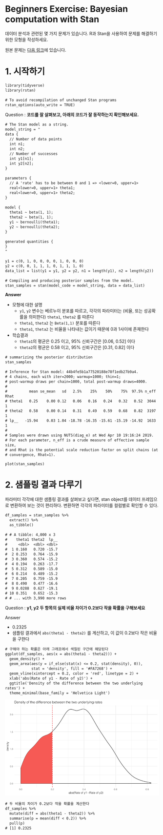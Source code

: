 # Beginners Exercise: Bayesian computation with Stan

데이터 분석과 관련된 몇 가지 문제가 있습니다. R과 Stan을 사용하여 문제를 해결하기 위한 모형을 작성하세요.

원본 문제는 [다음 링크](http://www.sumsar.net/files/posts/2017-01-15-bayesian-computation-with-stan-and-farmer-jons/stan_exercise.html)에 있습니다.

# 1. 시작하기

```{r}
library(tidyverse)
library(rstan)

# To avoid recompilation of unchanged Stan programs
rstan_options(auto_write = TRUE)
```

Question : **코드를 잘 살펴보고, 아래의 코드가 잘 동작하는지 확인해보세요.**

```{r}
# The Stan model as a string.
model_string = "
data {
  // Number of data points
  int n1;
  int n2;
  // Number of successes
  int y1[n1];
  int y2[n2];
}

parameters {
  // A 'rate' has to be between 0 and 1 => <lower=0, upper=1>
  real<lower=0, upper=1> theta1;
  real<lower=0, upper=1> theta2;
}

model {  
  theta1 ~ beta(1, 1);
  theta2 ~ beta(1, 1);
  y1 ~ bernoulli(theta1);
  y2 ~ bernoulli(theta2);
}

generated quantities {
}
"

y1 = c(0, 1, 0, 0, 0, 0, 1, 0, 0, 0)
y2 = c(0, 0, 1, 1, 1, 0, 1, 1, 1, 0)
data_list = list(y1 = y1, y2 = y2, n1 = length(y1), n2 = length(y2))

# Compiling and producing posterior samples from the model.
stan_samples = stan(model_code = model_string, data = data_list)
```

**Answer**

- 모형에 대한 설명
    - `y1`, `y2` 변수는 베르누이 분포를 따르고, 각각의 파라미터는 (비율, 또는 성공확률을 의미한다) `theta1`, `theta2` 를 따른다
    - `theta1`, `theta2` 는 `Beta(1,1)` 분포를 따른다
    - `theta1`, `theta2` 는 비율을 나타내는 값이기 때문에 0과 1사이에 존재한다
- 학습결과
    - `theta1`의 평균은 0.25 이고, 95% 신뢰구간은 [0.06, 0.52] 이다
    - `theta2`의 평균은 0.58 이고, 95% 신뢰구간은 [0.31, 0.82] 이다

```{r}
# summarizing the posterior distribution
stan_samples

# Inference for Stan model: 44b4fe5b1a77520188e78f1edb27b9a4.
# 4 chains, each with iter=2000; warmup=1000; thin=1;
# post-warmup draws per chain=1000, total post-warmup draws=4000.
#
#          mean se_mean   sd   2.5%    25%    50%    75%  97.5% n_eff Rhat
# theta1   0.25    0.00 0.12   0.06   0.16   0.24   0.32   0.52  3044    1
# theta2   0.58    0.00 0.14   0.31   0.49   0.59   0.68   0.82  3197    1
# lp__   -15.94    0.03 1.04 -18.78 -16.35 -15.61 -15.19 -14.92  1633    1
#
# Samples were drawn using NUTS(diag_e) at Wed Apr 10 19:16:24 2019.
# For each parameter, n_eff is a crude measure of effective sample size,
# and Rhat is the potential scale reduction factor on split chains (at
# convergence, Rhat=1).
```

```{r}
plot(stan_samples)
```

# 2. 샘플링 결과 다루기

파라미터 각각에 대한 샘플링 결과를 살펴보고 싶다면, stan object를 데이터 프레임으로 변환하여 보는 것이 편리하다.
변환하면 각각의 파라미터를 컬럼별로 확인할 수 있다.

```{r}
df_samples = stan_samples %>%
  extract() %>%
  as_tibble()

# # A tibble: 4,000 x 3
#    theta1 theta2  lp__
#     <dbl>  <dbl> <dbl>
#  1 0.160   0.720 -15.7
#  2 0.253   0.764 -15.9
#  3 0.360   0.574 -15.2
#  4 0.194   0.263 -17.7
#  5 0.312   0.589 -15.0
#  6 0.214   0.489 -15.2
#  7 0.205   0.759 -15.9
#  8 0.490   0.477 -16.6
#  9 0.0288  0.627 -19.1
# 10 0.351   0.652 -15.3
# # ... with 3,990 more rows
```

Question : **y1, y2 두 항목의 실제 비율 차이가 0.2보다 작을 확률을 구해보세요**

Answer

- 0.2325
- 샘플링 결과에서 `abs(theta1 - theta2)` 를 계산하고, 이 값이 0.2보다 작은 비율을 구한다

```{r}
# 구해야 하는 확률은 아래 그래프에서 색칠된 구간에 해당된다
ggplot(df_samples, aes(x = abs(theta1 - theta2))) +
  geom_density() +
  geom_area(aes(y = if_else(stat(x) <= 0.2, stat(density), 0)),
            stat = 'density', fill = '#FA7268') +
  geom_vline(xintercept = 0.2, color = 'red', linetype = 2) +
  xlab('abs(Rate of y1 - Rate of y2)') +
  ggtitle('Density of the difference between the two underlying rates') +
  theme_minimal(base_family = 'Helvetica Light')
```

![png](fig/stan_quiz_190410/output_01.png)

```{r}
# 두 비율의 차이가 0.2보다 작을 확률을 계산한다
df_samples %>%
  mutate(diff = abs(theta1 - theta2)) %>%
  summarise(p = mean(diff < 0.2)) %>%
  pull(p)
# [1] 0.2325
```
